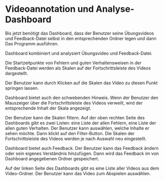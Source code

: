 # Videoannotation und Analyse-Dashboard

Bis jetzt benötigt das Dashboard, dass der Benutzer seine Übungsvideos und Feedback-Datei selbst in den entsprechenden Ordner legen und dann Das Programm ausführen.

Dashboard kombiniert und analysiert Übungsvideo und Feedback-Datei.

Die Startzeitpunkte von Fehlern und guten Verhaltensweisen in der Feedback-Datei werden als Skalen auf der Fortschrittsleiste des Videos dargestellt.

Der Benutzer kann durch Klicken auf die Skalen das Video zu diesen Punkt springen lassen.

Dashboard bietet auch den schwebenden Hinweis. Wenn der Benutzer den Mauszeiger über die Fortschrittsleiste des Videos verweilt, wird der entsprechende Inhalt der Skala angezeigt.

Der Benutzer kann die Skalen filtern. Auf der oben rechten Seite des Dashboards gibt es zwei Listen: eine Liste der allen Fehlern, eine Liste der allen guten Verhalten. Der Benutzer kann auswählen, welche Inhalte er sehen möchte. Dann klickt auf den Filter-Button. Die Skalen der Fortschrittsleiste des Videos werden je nach Auswahl neu eingestellt.

Dashboard bietet auch Feedback. Der Benutzer kann das Feedback ändern oder sein eigenes Verständnis hinzufügen. Dann wird das Feedback im von Dashboard angegebenen Ordner gespeichert.

Auf der linken Seite des Dashboards gibt es eine Liste aller Videos aus dem Video-Ordner. Der Benutzer kann das Video zum Abspielen auswählen.